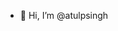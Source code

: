 - 👋 Hi, I’m @atulpsingh

<!---
atulpsingh/atulpsingh is a ✨ special ✨ repository because its `README.md` (this file) appears on your GitHub profile.
You can click the Preview link to take a look at your changes.
--->
